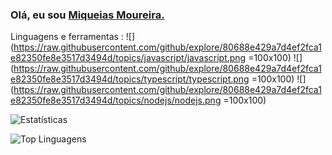 ### Olá, eu sou [ Miqueias Moureira. ](https://github.com/miqueias-moureira)

Linguagens e ferramentas :
![](https://raw.githubusercontent.com/github/explore/80688e429a7d4ef2fca1e82350fe8e3517d3494d/topics/javascript/javascript.png =100x100)
![](https://raw.githubusercontent.com/github/explore/80688e429a7d4ef2fca1e82350fe8e3517d3494d/topics/typescript/typescript.png =100x100)
![](https://raw.githubusercontent.com/github/explore/80688e429a7d4ef2fca1e82350fe8e3517d3494d/topics/nodejs/nodejs.png =100x100)

![ Estatísticas ](https://github-readme-stats.vercel.app/api?username=miqueias-moureira&show_icons=true&theme=radical)

![ Top Linguagens ](https://github-readme-stats.vercel.app/api/top-langs/?username=miqueias-moureira)

<!--
**miqueias-moureira/miqueias-moureira** is a ✨ _special_ ✨ repository because its `README.md` (this file) appears on your GitHub profile.

Here are some ideas to get you started:

- 🔭 I’m currently working on ...
- 🌱 I’m currently learning ...
- 👯 I’m looking to collaborate on ...
- 🤔 I’m looking for help with ...
- 💬 Ask me about ...
- 📫 How to reach me: ...
- 😄 Pronouns: ...
- ⚡ Fun fact: ...
-->

